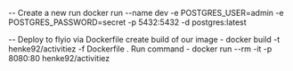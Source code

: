 -- Create a new run
docker run --name dev -e POSTGRES_USER=admin -e POSTGRES_PASSWORD=secret -p 5432:5432 -d postgres:latest

-- Deploy to flyio via Dockerfile
create build of our image - docker build -t henke92/activitiez -f Dockerfile .
Run command - docker run --rm -it -p 8080:80 henke92/activitiez